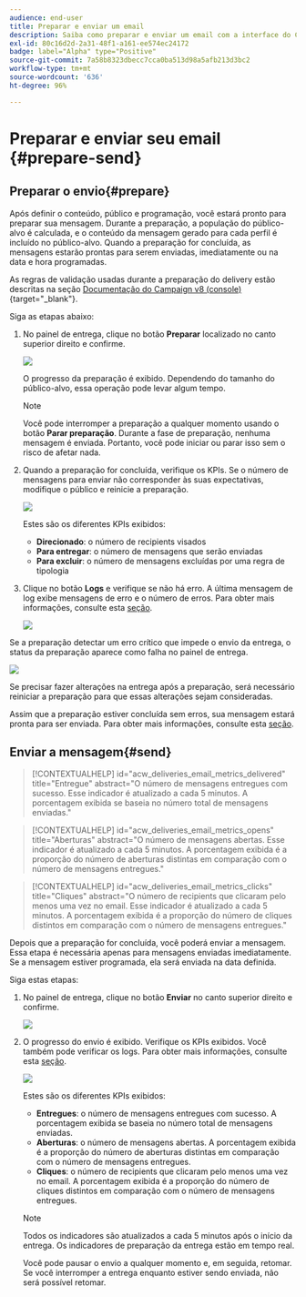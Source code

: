 ```yaml
---
audience: end-user
title: Preparar e enviar um email
description: Saiba como preparar e enviar um email com a interface do Campaign Web
exl-id: 80c16d2d-2a31-48f1-a161-ee574ec24172
badge: label="Alpha" type="Positive"
source-git-commit: 7a58b8323dbecc7cca0ba513d98a5afb213d3bc2
workflow-type: tm+mt
source-wordcount: '636'
ht-degree: 96%

---
```



# Preparar e enviar seu email {#prepare-send}


<!--

	show how to prepare and send the email + the live kpis in the dashboard

like acc when preparation, target calculated then send
real time KPIs, not in AJO. similar to ACS.
exclusion logs, causes
-->

<!--
send also KPIs
-->

## Preparar o envio{#prepare}

Após definir o conteúdo, público e programação, você estará pronto para preparar sua mensagem. Durante a preparação, a população do público-alvo é calculada, e o conteúdo da mensagem gerado para cada perfil é incluído no público-alvo. Quando a preparação for concluída, as mensagens estarão prontas para serem enviadas, imediatamente ou na data e hora programadas.

As regras de validação usadas durante a preparação do delivery estão descritas na seção [Documentação do Campaign v8 (console)](https://experienceleague.adobe.com/docs/campaign/campaign-v8/campaigns/send/validate/delivery-analysis.html){target="_blank"}.

Siga as etapas abaixo:

1. No painel de entrega, clique no botão **Preparar** localizado no canto superior direito e confirme.

   ![](assets/prepare.png)

   O progresso da preparação é exibido. Dependendo do tamanho do público-alvo, essa operação pode levar algum tempo.

   >[!NOTE]
   >
   >Você pode interromper a preparação a qualquer momento usando o botão **Parar preparação**. Durante a fase de preparação, nenhuma mensagem é enviada. Portanto, você pode iniciar ou parar isso sem o risco de afetar nada.

1. Quando a preparação for concluída, verifique os KPIs. Se o número de mensagens para enviar não corresponder às suas expectativas, modifique o público e reinicie a preparação.

   ![](assets/prepare2.png)

   Estes são os diferentes KPIs exibidos:

   * **Direcionado**: o número de recipients visados
   * **Para entregar**: o número de mensagens que serão enviadas
   * **Para excluir**: o número de mensagens excluídas por uma regra de tipologia

1. Clique no botão **Logs** e verifique se não há erro. A última mensagem de log exibe mensagens de erro e o número de erros. Para obter mais informações, consulte esta [seção](delivery-logs.md).

   ![](assets/prepare-logs.png)

Se a preparação detectar um erro crítico que impede o envio da entrega, o status da preparação aparece como falha no painel de entrega.

![](assets/prepare-error.png)

Se precisar fazer alterações na entrega após a preparação, será necessário reiniciar a preparação para que essas alterações sejam consideradas.

Assim que a preparação estiver concluída sem erros, sua mensagem estará pronta para ser enviada. Para obter mais informações, consulte esta [seção](#send).

## Enviar a mensagem{#send}

>[!CONTEXTUALHELP]
>id="acw_deliveries_email_metrics_delivered"
>title="Entregue"
>abstract="O número de mensagens entregues com sucesso. Esse indicador é atualizado a cada 5 minutos. A porcentagem exibida se baseia no número total de mensagens enviadas."

>[!CONTEXTUALHELP]
>id="acw_deliveries_email_metrics_opens"
>title="Aberturas"
>abstract="O número de mensagens abertas. Esse indicador é atualizado a cada 5 minutos. A porcentagem exibida é a proporção do número de aberturas distintas em comparação com o número de mensagens entregues."

>[!CONTEXTUALHELP]
>id="acw_deliveries_email_metrics_clicks"
>title="Cliques"
>abstract="O número de recipients que clicaram pelo menos uma vez no email. Esse indicador é atualizado a cada 5 minutos. A porcentagem exibida é a proporção do número de cliques distintos em comparação com o número de mensagens entregues."


Depois que a preparação for concluída, você poderá enviar a mensagem. Essa etapa é necessária apenas para mensagens enviadas imediatamente. Se a mensagem estiver programada, ela será enviada na data definida.

Siga estas etapas:

1. No painel de entrega, clique no botão **Enviar** no canto superior direito e confirme.

   ![](assets/send.png)

1. O progresso do envio é exibido. Verifique os KPIs exibidos. Você também pode verificar os logs. Para obter mais informações, consulte esta [seção](delivery-logs.md).

   ![](assets/send2.png)

   Estes são os diferentes KPIs exibidos:

   * **Entregues**: o número de mensagens entregues com sucesso. A porcentagem exibida se baseia no número total de mensagens enviadas.
   * **Aberturas**: o número de mensagens abertas. A porcentagem exibida é a proporção do número de aberturas distintas em comparação com o número de mensagens entregues.
   * **Cliques**: o número de recipients que clicaram pelo menos uma vez no email. A porcentagem exibida é a proporção do número de cliques distintos em comparação com o número de mensagens entregues.

   >[!NOTE]
   >
   >Todos os indicadores são atualizados a cada 5 minutos após o início da entrega. Os indicadores de preparação da entrega estão em tempo real.

   Você pode pausar o envio a qualquer momento e, em seguida, retomar. Se você interromper a entrega enquanto estiver sendo enviada, não será possível retomar.
